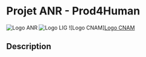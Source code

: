 # Projet ANR - Prod4Human

![Logo ANR](https://pellierd.github.io/prod4human.github.io/logo/anr_logo.jpg) ![Logo LIG](https://pellierd.github.io/prod4human.github.io/logo/lig_log.png) ![Logo CNAM][Logo CNAM](https://github.com/pellierd/prod4human.github.io/blob/main/logo/cnam_logo.png)

## Description
